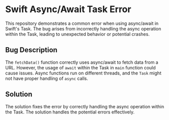 # Swift Async/Await Task Error

This repository demonstrates a common error when using async/await in Swift's Task. The bug arises from incorrectly handling the async operation within the Task, leading to unexpected behavior or potential crashes.

## Bug Description

The `fetchData()` function correctly uses async/await to fetch data from a URL. However, the usage of `await` within the Task in `main` function could cause issues. Async functions run on different threads, and the `Task` might not have proper handling of `async` calls.

## Solution

The solution fixes the error by correctly handling the async operation within the Task. The solution handles the potential errors effectively.